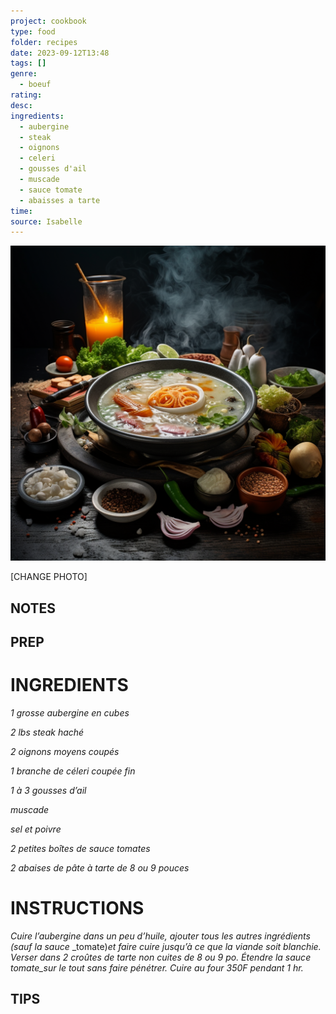 ```yaml
---
project: cookbook
type: food
folder: recipes
date: 2023-09-12T13:48
tags: []
genre:
  - boeuf
rating: 
desc: 
ingredients:
  - aubergine
  - steak
  - oignons
  - celeri
  - gousses d'ail
  - muscade
  - sauce tomate
  - abaisses a tarte
time: 
source: Isabelle
---
```


![IMAGE](_default.png)


[CHANGE PHOTO]


## NOTES




## PREP


# INGREDIENTS

_1 grosse aubergine en cubes_

_2 lbs steak haché_

_2 oignons moyens coupés_

_1 branche de céleri coupée fin_

_1 à 3 gousses d’ail_

_muscade_

_sel et poivre_

_2 petites boîtes de sauce tomates_

_2 abaises de pâte à tarte de 8 ou_
_9 pouces_



# INSTRUCTIONS

_Cuire l’aubergine dans un peu d’huile, ajouter_
_tous les autres ingrédients (sauf la sauce_
_tomate)_et faire cuire jusqu’à ce que la_
_viande soit blanchie. Verser dans 2 croûtes_
_de tarte non cuites de 8 ou 9 po. Étendre la_
_sauce tomate_sur le tout sans faire pénétrer._
_Cuire au four 350F pendant 1 hr._

## TIPS



